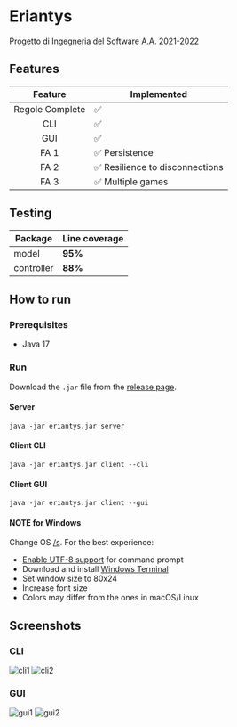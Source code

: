 # Eriantys

Progetto di Ingegneria del Software A.A. 2021-2022

## Features

|     Feature      | Implemented                    |
|:----------------:|--------------------------------|
| Regole Complete  | ✅                              |
|       CLI        | ✅                              |
|       GUI        | ✅                              |
|       FA 1       | ✅ Persistence                  |
|       FA 2       | ✅ Resilience to disconnections |
|       FA 3       | ✅ Multiple games               |

## Testing

| Package    | Line coverage |
|------------|---------------|
| model      | **95%**       |
| controller | **88%**       |

## How to run

### Prerequisites
- Java 17

### Run
Download the ```.jar``` file from the [release page](https://github.com/francesco-re-1107/ing-sw-2022-re-scopacasa-zappa/releases).

#### Server
```java -jar eriantys.jar server```

#### Client CLI
```java -jar eriantys.jar client --cli```

#### Client GUI
```java -jar eriantys.jar client --gui```

#### NOTE for Windows
Change OS [/s](https://www.urbandictionary.com/define.php?term=%2FS). For the best experience:
- [Enable UTF-8 support](https://stackoverflow.com/a/57134096) for command prompt
- Download and install [Windows Terminal](https://apps.microsoft.com/store/detail/windows-terminal/9N0DX20HK701)
- Set window size to 80x24
- Increase font size
- Colors may differ from the ones in macOS/Linux

## Screenshots

### CLI
![cli1](https://imgur.com/MUGCGzI)
![cli2](https://imgur.com/Wrhd1wp)

### GUI
![gui1](https://imgur.com/wfoYgga)
![gui2](https://imgur.com/cxGxkpy)